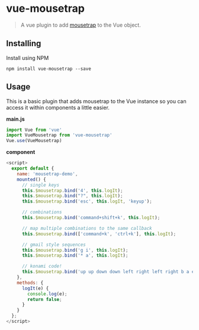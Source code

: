 # vue-mousetrap
> A vue plugin to add [mousetrap](https://github.com/ccampbell/mousetrap) to the Vue object.

## Installing
Install using NPM
```
npm install vue-mousetrap --save
```

## Usage
This is a basic plugin that adds mousetrap to the Vue instance so you can access it within components a little easier.

**main.js**
```js
import Vue from 'vue'
import VueMousetrap from 'vue-mousetrap'
Vue.use(VueMousetrap)
```

**component**
```js
<script>
  export default {
    name: 'mousetrap-demo',
    mounted() {
      // single keys
      this.$mousetrap.bind('4', this.logIt);
      this.$mousetrap.bind("?", this.logIt);
      this.$mousetrap.bind('esc', this.logIt, 'keyup');

      // combinations
      this.$mousetrap.bind('command+shift+k', this.logIt);

      // map multiple combinations to the same callback
      this.$mousetrap.bind(['command+k', 'ctrl+k'], this.logIt);

      // gmail style sequences
      this.$mousetrap.bind('g i', this.logIt);
      this.$mousetrap.bind('* a', this.logIt);

      // konami code!
      this.$mousetrap.bind('up up down down left right left right b a enter', this.logIt);
    },
    methods: {
      logIt(e) {
        console.log(e);
        return false;
      }
    }
  };
</script>
```